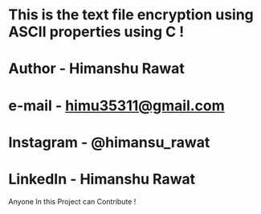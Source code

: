 # This is the text file encryption using ASCII properties using C !
# Author - Himanshu Rawat
# e-mail - himu35311@gmail.com
# Instagram - @himansu_rawat
# LinkedIn - Himanshu Rawat
Anyone In this Project can Contribute !